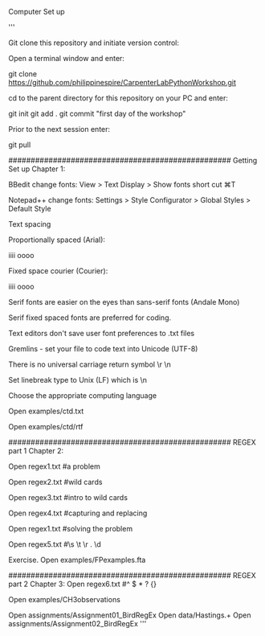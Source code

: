 Computer Set up

'''

Git clone this repository and initiate version control:

Open a terminal window and enter:

git clone https://github.com/philippinespire/CarpenterLabPythonWorkshop.git

cd to the parent directory for this repository on your PC and enter:

git init
git add .
git commit "first day of the workshop"

Prior to the next session enter:

git pull

##################################################
Getting Set up Chapter 1:

BBedit change fonts: View > Text Display > Show fonts 
short cut ⌘T

Notepad++ change fonts: Settings > Style Configurator > Global Styles > Default Style

Text spacing

Proportionally spaced (Arial):

iiii
oooo

Fixed space courier (Courier):

iiii
oooo

Serif fonts are easier on the eyes than sans-serif fonts (Andale Mono)

Serif fixed spaced fonts are preferred for coding.

Text editors don't save user font preferences to .txt files

Gremlins - set your file to code text into Unicode (UTF-8)

There is no universal carriage return symbol \r \n

Set linebreak type to Unix (LF) which is \n

Choose the appropriate computing language

Open examples/ctd.txt

Open examples/ctd/rtf

##################################################
REGEX part 1 Chapter 2:

Open regex1.txt #a problem

Open regex2.txt #wild cards

Open regex3.txt #intro to wild cards

Open regex4.txt #capturing and replacing

Open regex1.txt #solving the problem

Open regex5.txt #\s \t \r . \d

Exercise. Open examples/FPexamples.fta

##################################################
REGEX part 2 Chapter 3:
Open regex6.txt #^ $ * ? {}

Open examples/CH3observations

Open assignments/Assignment01_BirdRegEx
Open data/Hastings.+
Open assignments/Assignment02_BirdRegEx
'''
